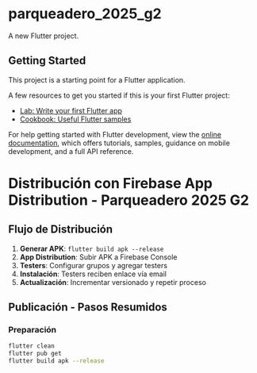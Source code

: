 # parqueadero_2025_g2

A new Flutter project.

## Getting Started

This project is a starting point for a Flutter application.

A few resources to get you started if this is your first Flutter project:

- [Lab: Write your first Flutter app](https://docs.flutter.dev/get-started/codelab)
- [Cookbook: Useful Flutter samples](https://docs.flutter.dev/cookbook)

For help getting started with Flutter development, view the
[online documentation](https://docs.flutter.dev/), which offers tutorials,
samples, guidance on mobile development, and a full API reference.


# Distribución con Firebase App Distribution - Parqueadero 2025 G2

## Flujo de Distribución
1. **Generar APK**: `flutter build apk --release`
2. **App Distribution**: Subir APK a Firebase Console
3. **Testers**: Configurar grupos y agregar testers
4. **Instalación**: Testers reciben enlace vía email
5. **Actualización**: Incrementar versionado y repetir proceso

## Publicación - Pasos Resumidos

### Preparación
```bash
flutter clean
flutter pub get
flutter build apk --release